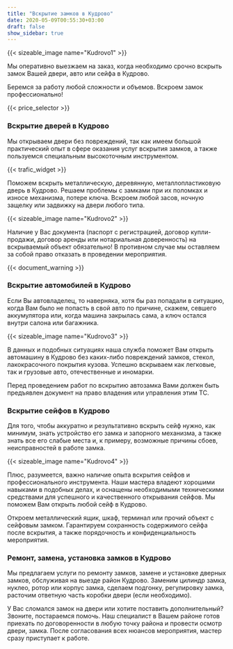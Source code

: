 ```yaml
---
title: "Вскрытие замков в Кудрово"
date: 2020-05-09T00:55:30+03:00
draft: false
show_sidebar: true
---
```


{{< sizeable_image name="Kudrovo1" >}} 

Мы оперативно выезжаем на заказ, когда необходимо срочно вскрыть замок Вашей двери, авто или сейфа в Кудрово. 

Беремся за работу любой сложности и объемов. Вскроем замок профессионально!

{{< price_selector >}}

### Вскрытие дверей в Кудрово

Мы открываем двери без повреждений, так как имеем большой практический опыт в сфере оказания услуг вскрытия замков, а также пользуемся специальным высокоточным инструментом. 

{{< trafic_widget >}}

Поможем вскрыть металлическую, деревянную, металлопластиковую дверь в Кудрово. Решаем проблемы с замками при их поломках и износе механизма, потере ключа. Вскроем любой засов, ночную защелку или задвижку на двери любого типа. 

{{< sizeable_image name="Kudrovo2" >}}

Наличие у Вас документа (паспорт с регистрацией, договор купли-продажи, договор аренды или нотариальная доверенность) на вскрываемый объект обязательно! В противном случае мы оставляем за собой право отказать в проведении мероприятия.

{{< document_warning >}}


### Вскрытие автомобилей в Кудрово

Если Вы автовладелец, то наверняка, хотя бы раз попадали в ситуацию, когда Вам было не попасть в свой авто по причине, скажем, севшего аккумулятора или, когда машина закрылась сама, а ключ остался внутри салона или багажника. 

{{< sizeable_image name="Kudrovo3" >}}

В данных и подобных ситуациях наша служба поможет Вам открыть автомашину  в Кудрово без каких-либо повреждений замков, стекол, лакокрасочного покрытия кузова. Успешно вскрываем как легковые, так и грузовые авто, отечественные и иномарки. 


Перед проведением работ по вскрытию автозамка Вами должен быть предъявлен документ на право владения или управления этим ТС.


### Вскрытие сейфов в Кудрово

Для того, чтобы аккуратно и результативно вскрыть сейф нужно, как минимум, знать устройство его замка и запорного механизма, а также знать все его слабые места и, к примеру, возможные причины сбоев, неисправностей в работе замка. 

{{< sizeable_image name="Kudrovo4" >}}

Плюс, разумеется, важно наличие опыта вскрытия сейфов и профессионального инструмента. Наши мастера владеют хорошими навыками в подобных делах, и оснащены необходимыми техническими средствами для успешного и качественного открывания сейфов. Мы поможем Вам открыть любой сейф в Кудрово. 

Откроем металлический ящик, шкаф, терминал или прочий объект с сейфовым замком. Гарантируем сохранность содержимого сейфа после вскрытия, а также порядочность и конфиденциальность мероприятия.

### Ремонт, замена, установка замков в Кудрово

Мы предлагаем услуги по ремонту замков, замене и установке дверных замков, обслуживая на выезде район Кудрово. Заменим цилиндр замка, нуклео, ротор или корпус замка, сделаем подгонку, регулировку замка, расточим ответную часть коробки двери (если необходимо). 

У Вас сломался замок на двери или хотите поставить дополнительный? Звоните, постараемся помочь. Наш специалист в Вашем районе готов приехать по договоренности в любую точку района и провести осмотр двери, замка. После согласования всех нюансов мероприятия, мастер сразу приступает к работе.